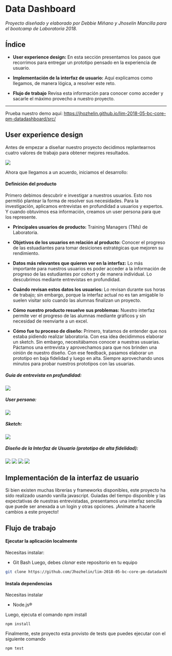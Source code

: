# Data Dashboard
_Proyecto diseñado y elaborado por Debbie Miñano y Jhoselin Mancilla para el  bootcamp de Laboratoria 2018._

## Índice

* **User experience design:** En esta sección presentamos los pasos que recorrimos para  entregar un prototipo pensado en la experiencia de usuario.

* **Implementación de la interfaz de usuario:** Aquí explicamos como llegamos, de manera lógica, a resolver este reto.

* **Flujo de trabajo** Revisa esta información para conocer como acceder y sacarle el máximo provecho a nuestro proyecto.

***
Prueba nuestro demo aquí: https://jhozhelin.github.io/lim-2018-05-bc-core-pm-datadashboard/src/

## User experience design

Antes de empezar a diseñar nuestro proyecto decidimos replantearnos cuatro valores de trabajo para obtener mejores resultados.

![](https://fotos.subefotos.com/e346256a8614733b66a66d58759b5018o.jpg)

Ahora que llegamos a un acuerdo, iniciamos el desarrollo:

#### **Definición del producto**

Primero debimos descubrir e investigar a nuestros usuarios. Esto nos permitió plantear la forma de resolver sus necesidades. Para la investigación, aplicamos entrevistas en profundidad a usuarios y expertos. Y cuando obtuvimos esa información, creamos un user persona para que los represente.

- **Principales usuarios de producto:** Training Managers (TMs) de Laboratoria.

- **Objetivos de los usuarios en relación al producto:** Conocer el progreso de las estuadiantes para tomar desiciones estratégicas que mejoren su rendimiento.  

- **Datos más relevantes que quieren ver en la interfaz:** Lo más importante para nuestros usuarios es poder acceder a la información de progreso de las estudiantes por cohort y de manera individual. Lo descubrimos mediante entrevistas en profundidad.

- **Cuándo revisan estos datos los usuarios:** Lo revisan durante sus horas de trabajo; sin embargo, porque la interfaz actual no es tan amigable lo suelen visitar solo cuando las alumnas finalizan un proyecto.

- **Cómo nuestro producto resuelve sus problemas:** Nuestro interfaz permite ver el progreso de las alumnas mediante gráficos y sin necesidad de reenviarte a un excel.

- **Cómo fue tu proceso de diseño:** Primero, tratamos de entender que nos estaba pidiendo realizar laboratoria. Con esa idea decidimmos elaborar un sketch. Sin embargo, necesitábamos conocer a nuestras usuarias. Páctamos una entrevista y aprovechamos para que nos brinden una oinión de nuestro diseño. Con ese feedback, pasamos elaborar un prototipo en baja fidelidad y luego en alta. Siempre aprovechando unos minutos para probar nuestros prototipos con las usuarias.


##### *Guía de entrevista en profundidad:*
![](https://fotos.subefotos.com/5f24f9222e513f2414e442b7b04ea5f5o.jpg)


##### *User persona:*
![](https://fotos.subefotos.com/e2dfdaf8e9850d4ac6c94d9d43472545o.jpg)


##### *Sketch:*
![](https://fotos.subefotos.com/18627f3a20293e5c5586327118217c5fo.jpg)


##### *Diseño de la Interfaz de Usuario (prototipo de alta fidelidad):*
![](https://subefotos.com/ver/?43411813ddcb863545e831e9ec35f0e7o.jpg)
![](https://subefotos.com/ver/?7761ba8d9b96bd4ebd4c2420701e0f4ao.jpg)
![](https://subefotos.com/ver/?f43dda22d3b765d29d4ddc1d32a90e6ao.jpg)
![](https://subefotos.com/ver/?3a23f626c557d37b473b93e5ffe7e60co.jpg)


## Implementación de la interfaz de usuario
Si bien existen muchas librerías y frameworks disponibles, este proyecto ha sido realizado usando vanilla javascript. Guiadas del tiempo disponible y las expectativas de nuestras entrevistadas, presentamos una interfaz sencilla que puede ser anexada a un login y otras opciones. ¡Anímate a hacerle cambios a este proyecto!

## Flujo de trabajo

#### Ejecutar la aplicación localmente
Necesitas instalar:
* Git Bash
Luego, debes *clonar* este repositorio en tu equipo
```bash
git clone https://github.com/Jhozhelin/lim-2018-05-bc-core-pm-datadashboard.git
```

#### Instala dependencias
Necesitas instalar
* Node.js®

Luego, ejecuta el comando npm install
```
npm install
```

Finalmente, este proyecto esta provisto de tests que puedes ejecutar con el siguiente comando
```
npm test
```